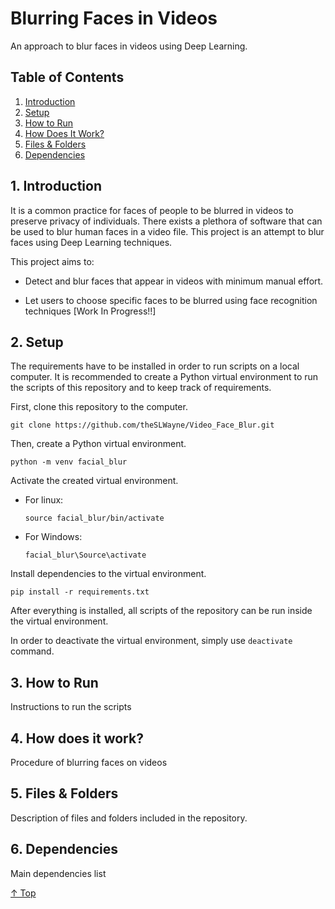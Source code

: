 # Blurring Faces in Videos

An approach to blur faces in videos using Deep Learning.

## Table of Contents

1. [Introduction](#1-introduction)
2. [Setup](#2-setup)
3. [How to Run](#3-how-to-run)
4. [How Does It Work?](#4-how-does-it-work)
5. [Files & Folders](#5-files--folders)
6. [Dependencies](#6-dependencies)

## 1. Introduction

It is a common practice for faces of people to be blurred in videos to preserve privacy of individuals. There exists a plethora of software that can be used to blur human faces in a video file. This project is an attempt to blur faces using Deep Learning techniques.  

This project aims to:  

- Detect and blur faces that appear in videos with minimum manual effort.

- Let users to choose specific faces to be blurred using face recognition techniques [Work In Progress!!]

## 2. Setup

The requirements have to be installed in order to run scripts on a local computer. It is recommended to create a Python virtual environment to run the scripts of this repository and to keep track of requirements.

First, clone this repository to the computer.

```
git clone https://github.com/theSLWayne/Video_Face_Blur.git
```

Then, create a Python virtual environment.

```
python -m venv facial_blur
```

Activate the created virtual environment.

- For linux:
    ```
    source facial_blur/bin/activate
    ```

- For Windows:
    ```
    facial_blur\Source\activate
    ```

Install dependencies to the virtual environment.

```
pip install -r requirements.txt
```

After everything is installed, all scripts of the repository can be run inside the virtual environment.

In order to deactivate the virtual environment, simply use `deactivate` command.


## 3. How to Run

Instructions to run the scripts

## 4. How does it work?

Procedure of blurring faces on videos

## 5. Files & Folders

Description of files and folders included in the repository.

## 6. Dependencies

Main dependencies list

[↑ Top](#table-of-contents)